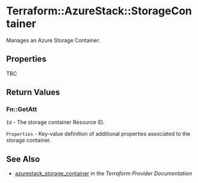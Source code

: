 # Terraform::AzureStack::StorageContainer

Manages an Azure Storage Container.

## Properties

TBC

## Return Values

### Fn::GetAtt

`Id` - The storage container Resource ID.

`Properties` - Key-value definition of additional properties associated to the storage container.

## See Also

* [azurestack_storage_container](https://www.terraform.io/docs/providers/azurestack/r/storage_container.html) in the _Terraform Provider Documentation_